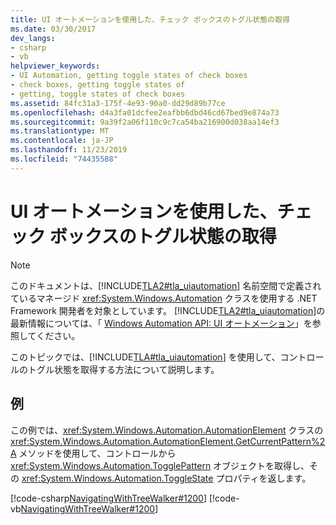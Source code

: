 ```yaml
---
title: UI オートメーションを使用した、チェック ボックスのトグル状態の取得
ms.date: 03/30/2017
dev_langs:
- csharp
- vb
helpviewer_keywords:
- UI Automation, getting toggle states of check boxes
- check boxes, getting toggle states of
- getting, toggle states of check boxes
ms.assetid: 84fc31a3-175f-4e93-90a0-dd29d89b77ce
ms.openlocfilehash: d4a3fa01dcfee2eafbb6dbd46cd67bed9e874a73
ms.sourcegitcommit: 9a39f2a06f110c9c7ca54ba216900d038aa14ef3
ms.translationtype: MT
ms.contentlocale: ja-JP
ms.lasthandoff: 11/23/2019
ms.locfileid: "74435588"
---
```

# <a name="get-the-toggle-state-of-a-check-box-using-ui-automation"></a>UI オートメーションを使用した、チェック ボックスのトグル状態の取得
> [!NOTE]
> このドキュメントは、[!INCLUDE[TLA2#tla_uiautomation](../../../includes/tla2sharptla-uiautomation-md.md)] 名前空間で定義されているマネージド <xref:System.Windows.Automation> クラスを使用する .NET Framework 開発者を対象としています。 [!INCLUDE[TLA2#tla_uiautomation](../../../includes/tla2sharptla-uiautomation-md.md)]の最新情報については、「 [Windows Automation API: UI オートメーション](/windows/win32/winauto/entry-uiauto-win32)」を参照してください。  
  
 このトピックでは、[!INCLUDE[TLA#tla_uiautomation](../../../includes/tlasharptla-uiautomation-md.md)] を使用して、コントロールのトグル状態を取得する方法について説明します。  
  
## <a name="example"></a>例  
 この例では、<xref:System.Windows.Automation.AutomationElement> クラスの <xref:System.Windows.Automation.AutomationElement.GetCurrentPattern%2A> メソッドを使用して、コントロールから <xref:System.Windows.Automation.TogglePattern> オブジェクトを取得し、その <xref:System.Windows.Automation.ToggleState> プロパティを返します。  
  
 [!code-csharp[NavigatingWithTreeWalker#1200](../../../samples/snippets/csharp/VS_Snippets_Wpf/NavigatingWithTreeWalker/CSharp/ClientClass.cs#1200)]
 [!code-vb[NavigatingWithTreeWalker#1200](../../../samples/snippets/visualbasic/VS_Snippets_Wpf/NavigatingWithTreeWalker/visualbasic/clientclass.vb#1200)]
